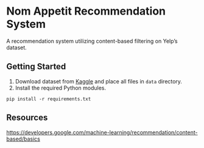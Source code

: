# Nom Appetit Recommendation System

A recommendation system utilizing content-based filtering on Yelp’s dataset.

## Getting Started 
1. Download dataset from [Kaggle](https://www.kaggle.com/datasets/yelp-dataset/yelp-dataset/versions/3) and place all files in `data` directory.
2. Install the required Python modules.
```
pip install -r requirements.txt
```

## Resources
https://developers.google.com/machine-learning/recommendation/content-based/basics
